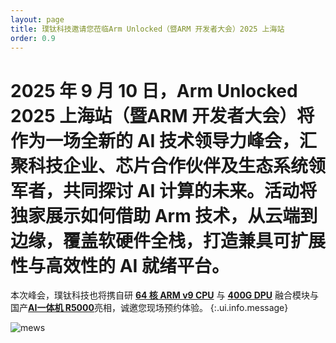 ```yaml
---
layout: page
title: 璞钛科技邀请您莅临Arm Unlocked（暨ARM 开发者大会）2025 上海站
order: 0.9
---
```

# 2025 年 9 月 10 日，Arm Unlocked 2025 上海站（暨ARM 开发者大会）将作为一场全新的 AI 技术领导力峰会，汇聚科技企业、芯片合作伙伴及生态系统领军者，共同探讨 AI 计算的未来。活动将独家展示如何借助 Arm 技术，从云端到边缘，覆盖软硬件全栈，打造兼具可扩展性与高效性的 AI 就绪平台。

本次峰会，璞钛科技也将携自研 [**64 核 ARM v9 CPU**](/Products/Single-Board-Computers/#/products/) 与 [**400G DPU**](/Link/DPU-Smart-NIC/#/link/) 融合模块与国产[**AI一体机 R5000**](/Products/R5000/#/products/)亮相，诚邀您现场预约体验。
{:.ui.info.message}

<img src="1.jpg" alt="mews" style="max-width: 100%; height: auto;">